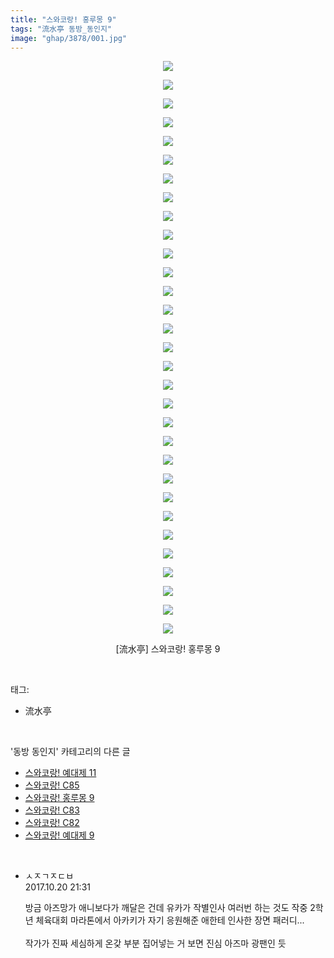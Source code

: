 ```yaml
---
title: "스와코랑! 홍루몽 9"
tags: "流水亭 동방_동인지"
image: "ghap/3878/001.jpg"
---
```

<div class="article">
<p style="text-align: center; clear: none; float: none;"><img src="{{ site.nasurl }}/ghap/3878/001.jpg"/></p>
<p style="text-align: center; clear: none; float: none;"><img src="{{ site.nasurl }}/ghap/3878/002.jpg"/></p>
<p style="text-align: center; clear: none; float: none;"><img src="{{ site.nasurl }}/ghap/3878/003.jpg"/></p>
<p style="text-align: center; clear: none; float: none;"><img src="{{ site.nasurl }}/ghap/3878/004.jpg"/></p>
<p style="text-align: center; clear: none; float: none;"><img src="{{ site.nasurl }}/ghap/3878/005.jpg"/></p>
<p style="text-align: center; clear: none; float: none;"><img src="{{ site.nasurl }}/ghap/3878/006.jpg"/></p>
<p style="text-align: center; clear: none; float: none;"><img src="{{ site.nasurl }}/ghap/3878/007.jpg"/></p>
<p style="text-align: center; clear: none; float: none;"><img src="{{ site.nasurl }}/ghap/3878/008.jpg"/></p>
<p style="text-align: center; clear: none; float: none;"><img src="{{ site.nasurl }}/ghap/3878/009.jpg"/></p>
<p style="text-align: center; clear: none; float: none;"><img src="{{ site.nasurl }}/ghap/3878/010.jpg"/></p>
<p style="text-align: center; clear: none; float: none;"><img src="{{ site.nasurl }}/ghap/3878/011.jpg"/></p>
<p style="text-align: center; clear: none; float: none;"><img src="{{ site.nasurl }}/ghap/3878/012.jpg"/></p>
<p style="text-align: center; clear: none; float: none;"><img src="{{ site.nasurl }}/ghap/3878/013.jpg"/></p>
<p style="text-align: center; clear: none; float: none;"><img src="{{ site.nasurl }}/ghap/3878/014.jpg"/></p>
<p style="text-align: center; clear: none; float: none;"><img src="{{ site.nasurl }}/ghap/3878/015.jpg"/></p>
<p style="text-align: center; clear: none; float: none;"><img src="{{ site.nasurl }}/ghap/3878/016.jpg"/></p>
<p style="text-align: center; clear: none; float: none;"><img src="{{ site.nasurl }}/ghap/3878/017.jpg"/></p>
<p style="text-align: center; clear: none; float: none;"><img src="{{ site.nasurl }}/ghap/3878/018.jpg"/></p>
<p style="text-align: center; clear: none; float: none;"><img src="{{ site.nasurl }}/ghap/3878/019.jpg"/></p>
<p style="text-align: center; clear: none; float: none;"><img src="{{ site.nasurl }}/ghap/3878/020.jpg"/></p>
<p style="text-align: center; clear: none; float: none;"><img src="{{ site.nasurl }}/ghap/3878/021.jpg"/></p>
<p style="text-align: center; clear: none; float: none;"><img src="{{ site.nasurl }}/ghap/3878/022.jpg"/></p>
<p style="text-align: center; clear: none; float: none;"><img src="{{ site.nasurl }}/ghap/3878/023.jpg"/></p>
<p style="text-align: center; clear: none; float: none;"><img src="{{ site.nasurl }}/ghap/3878/024.jpg"/></p>
<p style="text-align: center; clear: none; float: none;"><img src="{{ site.nasurl }}/ghap/3878/025.jpg"/></p>
<p style="text-align: center; clear: none; float: none;"><img src="{{ site.nasurl }}/ghap/3878/026.jpg"/></p>
<p style="text-align: center; clear: none; float: none;"><img src="{{ site.nasurl }}/ghap/3878/027.jpg"/></p>
<p style="text-align: center; clear: none; float: none;"><img src="{{ site.nasurl }}/ghap/3878/028.jpg"/></p>
<p style="text-align: center; clear: none; float: none;"><img src="{{ site.nasurl }}/ghap/3878/029.jpg"/></p>
<p style="text-align: center; clear: none; float: none;"><img src="{{ site.nasurl }}/ghap/3878/030.jpg"/></p>
<p style="text-align: center; clear: none; float: none;"><img src="{{ site.nasurl }}/ghap/3878/031.jpg"/></p>
<p style="text-align: center; clear: none; float: none;">[流水亭] 스와코랑! 홍루몽 9</p>
</div><br/>
<div class="tagTrail">
<p>태그: </p>
<ul>
<li>流水亭</li>
</ul>
</div><br/>
<div class="another">
<p>'동방 동인지' 카테고리의 다른 글</p>
<ul>
<li><a href="/2017-10-19-ghap_3880">스와코랑! 예대제 11</a></li>
<li><a href="/2017-10-19-ghap_3879">스와코랑! C85</a></li>
<li><a href="/2017-10-19-ghap_3878">스와코랑! 홍루몽 9</a></li>
<li><a href="/2017-10-19-ghap_3877">스와코랑! C83</a></li>
<li><a href="/2017-10-19-ghap_3876">스와코랑! C82</a></li>
<li><a href="/2017-10-19-ghap_3875">스와코랑! 예대제 9</a></li>
</ul>
</div><br/>
<div class="cb_module cb_fluid">
<div class="cb_wrt cb_profile">
<div class="comment">
<ul>
<li class="cb_thumb_off" id="comment15110482">
<div class="cb_comment_area">
<div class="cb_info_area">
<div class="cb_section">
<span class="cb_nick_name">ㅅㅈㄱㅈㄷㅂ</span>
</div>
<div class="cb_section">
<span class="cb_date">2017.10.20 21:31 </span>
</div>
</div>
<div class="cb_dsc_comment">
<p class="cb_dsc">
											방금 아즈망가 애니보다가 깨달은 건데 유카가 작별인사 여러번 하는 것도 작중 2학년 체육대회 마라톤에서 아카키가 자기 응원해준 애한테 인사한 장면 패러디...<br/>
<br/>
작가가 진짜 세심하게 온갖 부분 집어넣는 거 보면 진심 아즈마 광팬인 듯
										</p>
</div>
</div></li>
</ul>
</div>
</div><!-- commentList close -->
</div><br/>
